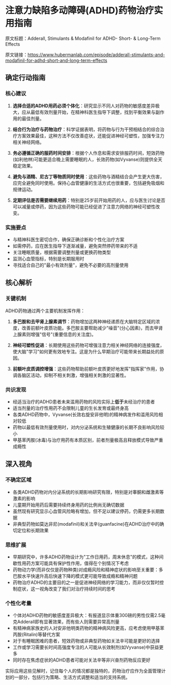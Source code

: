 # 注意力缺陷多动障碍(ADHD)药物治疗实用指南

原文标题：Adderall, Stimulants & Modafinil for ADHD- Short- & Long-Term Effects

原文链接：https://www.hubermanlab.com/episode/adderall-stimulants-and-modafinil-for-adhd-short-and-long-term-effects

<YouTube videoId="sxgCC4H1dl8" />

## 确定行动指南

### 核心建议
1. **选择合适的ADHD用药必须个体化**：研究显示不同人对药物的敏感度差异极大，应从最低有效剂量开始，在精神科医生指导下调整，找到平衡效果与副作用的最佳剂量。

2. **结合行为治疗与药物治疗**：科学证据表明，将药物与行为干预相结合的综合治疗方案效果最佳，这种方法不仅改善症状，还能促进神经可塑性，加强专注力相关神经网络。

3. **务必遵循正确的服药时间安排**：根据个人作息和需求安排服药时间，短效药物(如利他林)可能更适合晚上需要睡眠的人，长效药物(如Vyvanse)则提供全天稳定效果。

4. **避免与酒精、尼古丁等物质同时使用**：这些药物与酒精结合会产生更大伤害，应完全避免同时使用。保持心血管健康的生活方式也很重要，包括避免吸烟和规律运动。

5. **定期评估是否需要继续用药**：特别是25岁前开始用药的人，应与医生讨论是否可以减量或停药，因为这些药物可能已经促进了注意力网络的神经可塑性改变。

### 实施要点
- 与精神科医生密切合作，确保正确诊断和个性化治疗方案
- 如需停药，应在医生指导下逐渐减量，避免突然停药带来的不适
- 关注睡眠质量，根据需要调整剂量或更换药物类型
- 监测心血管指标，特别是长期服用时
- 寻找适合自己的"最小有效剂量"，避免不必要的高剂量使用

## 核心解析

### 关键机制
ADHD药物通过两个主要机制发挥作用：

1. **多巴胺和去甲肾上腺素调节**：药物增加这两种神经递质在大脑特定区域的浓度，改善前额叶皮质功能。多巴胺主要帮助减少"噪音"(分心因素)，而去甲肾上腺素则增强"信号"(重要信息的关注度)。

2. **神经可塑性促进**：长期使用这些药物可增强注意力相关神经网络的连接强度，使大脑"学习"如何更有效地专注。这是为什么早期治疗可能带来长期益处的原因。

3. **前额叶皮质调控增强**：这些药物帮助前额叶皮质更好地发挥"指挥家"作用，协调各脑区活动，抑制不相关刺激，增强相关刺激的显著性。

### 共识发现
- 经适当治疗的ADHD患者未来滥用药物的风险实际上**低于**未经治疗的患者
- 适当剂量的治疗性用药不会限制儿童的生长发育或最终身高
- 各类ADHD药物中，Vyvanse(长效右旋安非他明)的精神病发作和滥用风险相对较低
- 药物以最低有效剂量使用时，对内分泌系统和生殖健康的长期不良影响风险较小
- 甲基苯丙胺(冰毒)与治疗用药有本质区别，前者剂量极高且释放模式导致严重成瘾性

## 深入视角

### 不确定区域
- 各类ADHD药物对内分泌系统的长期影响研究有限，特别是对睾酮和雌激素等激素的影响
- 儿童期开始用药后需要持续终身用药的比例尚无确切数据
- 虽然现有研究显示心血管风险略有增加，但不足以建议停药，仍需更多长期数据
- 非典型药物如莫达非尼(modafinil)和关法辛(guanfacine)在ADHD治疗中的确切定位和长期效果

### 思维扩展
- 早期研究中，许多ADHD药物设计为"工作日用药，周末休息"的模式，这种间歇性用药方案可能具有保护性作用，值得在个别情况下考虑
- 药物动力学(而非仅仅是药物种类)对成瘾风险和精神症状的影响至关重要：多巴胺水平快速升高后快速下降的模式更可能导致成瘾和精神问题
- 药物治疗ADHD的主要目的之一是促进神经网络的学习能力，而非仅仅暂时控制症状，这一视角改变了我们对治疗持续时间的思考

### 个性化考量
- 个体对ADHD药物的敏感度差异极大：有报道显示体重300磅的男性仅需2.5毫克Adderall即有显著效果，而有些人则需要异常高剂量
- 有精神病家族史的人对安非他明类药物的精神病风险更高，应考虑使用甲基苯丙胺(Ritalin)等替代方案
- 对于有睡眠困难的患者，短效药物或非典型药物如关法辛可能是更好的选择
- 工作或学习需要长时间高强度专注的人可能从长效制剂(如Vyvanse)中获益更多
- 同时存在焦虑症状的ADHD患者可能对关法辛等非兴奋剂药物反应更好

实际应用这些见解时，记住每个人的情况都是独特的，药物治疗应作为全面管理计划的一部分，包括行为策略、生活方式调整和适当的支持系统。
